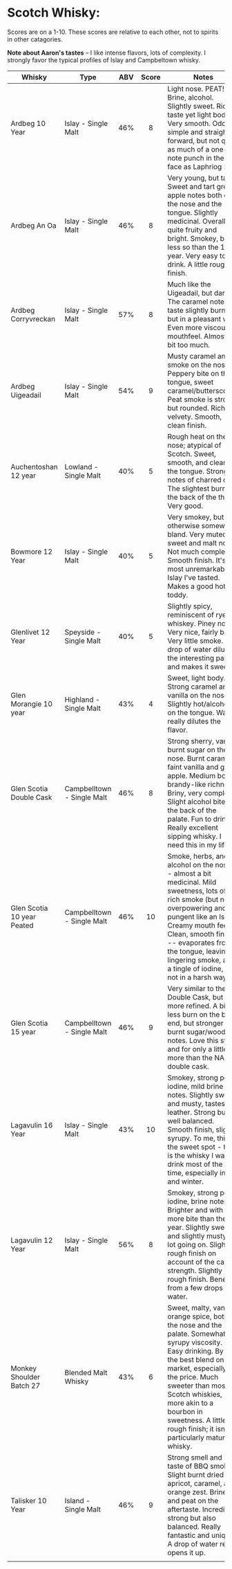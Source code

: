 # Scotch Whisky:
Scores are on a 1-10. These scores are relative to each other, not to spirits in other catagories.

**Note about Aaron's tastes** – I like intense flavors, lots of complexity. I strongly favor the typical profiles of Islay and Campbeltown whisky. 

| Whisky                     | Type                       | ABV | Score | Notes                                                                                                                                                                                                                                                                                                                     |
|----------------------------|----------------------------|:---:|:-----:|---------------------------------------------------------------------------------------------------------------------------------------------------------------------------------------------------------------------------------------------------------------------------------------------------------------------------|
| Ardbeg 10 Year             | Islay - Single Malt        | 46% | 8     | Light nose. PEAT!! Brine, alcohol. Slightly sweet. Rich in taste yet light bodied. Very smooth. Oddly simple and straight-forward, but not quite as much of a one-note punch in the face as Laphriog 10.                                                                                                                  |
| Ardbeg An Oa               | Islay - Single Malt        | 46% | 8     | Very young, but tasty. Sweet and tart green apple notes both on the nose and the tongue. Slightly medicinal. Overall quite fruity and bright. Smokey, but less so than the 10 year. Very easy to drink. A little rough finish.                                                                                            |
| Ardbeg Corryvreckan        | Islay - Single Malt        | 57% | 8     | Much like the Uigeadail, but darker. The caramel notes taste slightly burnt, but in a pleasant way. Even more viscous mouthfeel. Almost a bit too much.                                                                                                                                                                   |
| Ardbeg Uigeadail           | Islay - Single Malt        | 54% | 9     | Musty caramel and smoke on the nose. Peppery bite on the tongue, sweet caramel/butterscotch. Peat smoke is strong, but rounded. Rich and velvety. Smooth, clean finish.                                                                                                                                                   |
| Auchentoshan 12 year       | Lowland - Single Malt      | 40% | 5     | Rough heat on the nose; atypical of Scotch. Sweet, smooth, and clean on the tongue. Strong notes of charred oak. The slightest burn at the back of the throat. Very good.                                                                                                                                                 |
| Bowmore 12 Year            | Islay - Single Malt        | 40% | 5     | Very smokey, but otherwise somewhat bland. Very muted sweet and malt notes. Not much complexity. Smooth finish. It's the most unremarkable Islay I've tasted. Makes a good hot toddy.                                                                                                                                     |
| Glenlivet 12 Year          | Speyside - Single Malt     | 40% | 5     | Slightly spicy, reminiscent of rye whiskey. Piney nose. Very nice, fairly basic. Very little smoke. A drop of water dilutes the interesting parts and makes it sweeter.                                                                                                                                                   |
| Glen Morangie 10 year      | Highland - Single Malt     | 43% | 4     | Sweet, light body. Strong caramel and vanilla on the nose. Slightly hot/alcoholic on the tongue. Water really dilutes the flavor.                                                                                                                                                                                         |
| Glen Scotia Double Cask    | Campbelltown - Single Malt | 46% | 8     | Strong sherry, vanilla, burnt sugar on the nose. Burnt caramel, faint vanilla and green apple. Medium body, brandy-like richness. Briny, very complex. Slight alcohol bite on the back of the palate. Fun to drink. Really excellent sipping whisky. I need this in my life.                                              |
| Glen Scotia 10 year Peated | Campbelltown - Single Malt | 46% | 10    | Smoke, herbs, and alcohol on the nose -- almost a bit medicinal. Mild sweetness, lots of rich smoke (but not overpowering and pungent like an Islay). Creamy mouth feel. Clean, smooth finish -- evaporates from the tongue, leaving lingering smoke, and a tingle of iodine, but not in a harsh way.                     |
| Glen Scotia 15 year        | Campbelltown - Single Malt | 46% | 9     | Very similar to the Double Cask, but a bit more refined. A bit less burn on the back end, but stronger burnt sugar/wood notes. Love this stuff, and for only a little more than the NAS double cask.                                                                                                                      |
| Lagavulin 16 Year          | Islay - Single Malt        | 43% | 10    | Smokey, strong peat, iodine, mild brine notes. Slightly sweat and musty, tastes of leather. Strong but well balanced. Smooth finish, slighly syrupy. To me, this is the sweet spot - this is the whisky I want to drink most of the time, especially in fall and winter.                                                  |
| Lagavulin 12 Year          | Islay - Single Malt        | 56% | 8     | Smokey, strong peat, iodine, brine notes. Brighter and with more bite than the 16 year. Slightly sweat and slightly musty. A lot going on. Slightly rough finish on account of the cask strength. Slightly rough finish. Benefits from a few drops of water.                                                              |
| Monkey Shoulder Batch 27   | Blended Malt Whisky        | 43% | 6     | Sweet, malty, vanilla, orange spice, both on the nose and the palate. Somewhat syrupy viscosity. Easy drinking. By far the best blend on the market, especially for the price. Much sweeter than most Scotch whiskies, more akin to a bourbon in sweetness. A little rough finish; it isn't a particularly mature whisky. |
| Talisker 10 Year           | Island - Single Malt       | 46% | 9     | Strong smell and taste of BBQ smoke. Slight burnt dried apricot, caramel, and orange zest. Brine and peat on the aftertaste. Incredibly strong but also balanced. Really fantastic and unique. A drop of water really opens it up.                                                                                        |
|                            |                            |     |       |                                                                                                                                                                                                                                                                                                                           |



